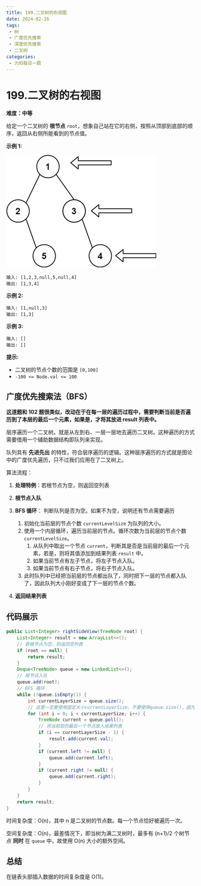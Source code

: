 ```yaml
---
title: 199.二叉树的右视图
date: 2024-02-26
tags: 
 - 树
 - 广度优先搜索
 - 深度优先搜索
 - 二叉树
categories:
 - 力扣每日一题
---
```


# 199.二叉树的右视图

**难度：中等**

给定一个二叉树的 **根节点** `root`，想象自己站在它的右侧，按照从顶部到底部的顺序，返回从右侧所能看到的节点值。

**示例 1:**

![img](./assets/tree.jpg)

```
输入: [1,2,3,null,5,null,4]
输出: [1,3,4]
```

**示例 2:**

```
输入: [1,null,3]
输出: [1,3]
```

**示例 3:**

```
输入: []
输出: []
```

**提示:**

- 二叉树的节点个数的范围是 `[0,100]`
- `-100 <= Node.val <= 100`

## 广度优先搜索法（BFS）

**这道题和 102 题很类似，改动在于在每一层的遍历过程中，需要判断当前是否遍历到了本层的最后一个元素，如果是，才将其放进 result 列表中。**

层序遍历一个二叉树。就是从左到右、一层一层地去遍历二叉树。这种遍历的方式需要借用一个辅助数据结构即队列来实现。

队列具有 **先进先出** 的特性，符合层序遍历的逻辑。这种层序遍历的方式就是图论中的广度优先遍历，只不过我们应用在了二叉树上。

算法流程：

1. **处理特例**：若根节点为空，则返回空列表
2. **根节点入队**
3. **BFS 循环**： 判断队列是否为空。如果不为空，说明还有节点需要遍历

   1. 初始化当前层的节点个数 `currentLevelSize` 为队列的大小。
   3. 使用一个内层循环，遍历当前层的节点。循环次数为当前层的节点个数 `currentLevelSize`。
      1. 从队列中取出一个节点 `current`，判断其是否是当前层的最后一个元素，若是，则将其值添加到结果列表 `result` 中。
      2. 如果当前节点有左子节点，将左子节点入队。
      3. 如果当前节点有右子节点，将右子节点入队。
   5. 此时队列中已经把当前层的节点都出队了，同时把下一层的节点都入队了，因此队列大小刚好变成了下一层的节点个数。
5. **返回结果列表**

## 代码展示

```java
public List<Integer> rightSideView(TreeNode root) {
    List<Integer> result = new ArrayList<>();
    // 若根节点为空，则返回空列表
    if (root == null) {
        return result;
    }
    Deque<TreeNode> queue = new LinkedList<>();
    // 根节点入队
    queue.add(root);
    // BFS 循环
    while (!queue.isEmpty()) {
        int currentLayerSize = queue.size();
        // 这里一定要使用固定大小currentLayerSize，不要使用queue.size()，因为queue不停地出队入队，所以其大小是不断变化的
        for (int i = 0; i < currentLayerSize; i++) {
            TreeNode current = queue.poll();
            // 将当前层的最后一个节点放入结果列表
            if (i == currentLayerSize - 1) {
                result.add(current.val);
            }
            if (current.left != null) {
                queue.add(current.left);
            }
            if (current.right != null) {
                queue.add(current.right);
            }
        }
    }
    return result;
}
```

时间复杂度：O(n)，其中 n 是二叉树的节点数。每一个节点恰好被遍历一次。

空间复杂度：O(n)，最差情况下，即当树为满二叉树时，最多有 (n+1)/2 个树节点 **同时** 在 `queue` 中，故使用 O(n) 大小的额外空间。

## 总结

在链表头部插入数据的时间复杂度是 O(1)。
